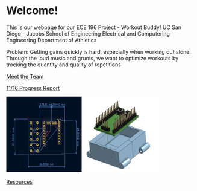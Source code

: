 # Welcome!

This is our webpage for our ECE 196 Project - Workout Buddy!
UC San Diego - Jacobs School of Engineering
Electrical and Computering Engineering
Department of Athletics

Problem:
Getting gains quickly is hard, especially when working out alone. Through the loud music and grunts, we want to optimize workouts by tracking the quantity and quality of repetitions


[Meet the Team](website/AboutTeam.md)

[11/16 Progress Report](website/11_16_Progress_Report.md)

<img src="website/site_resources/PCB_Design.png" width="200" height="200"/>

<img src= "website/site_resources/CAD.png" width="200" height="200"/>

[Resources](website/resources.md)
